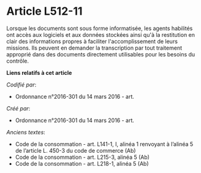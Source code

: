 # Article L512-11

Lorsque les documents sont sous forme informatisée, les agents habilités ont accès aux logiciels et aux données stockées
ainsi qu'à la restitution en clair des informations propres à faciliter l'accomplissement de leurs missions. Ils peuvent en
demander la transcription par tout traitement approprié dans des documents directement utilisables pour les besoins du
contrôle.

**Liens relatifs à cet article**

_Codifié par_:

  - Ordonnance n°2016-301 du 14 mars 2016 - art.

_Créé par_:

  - Ordonnance n°2016-301 du 14 mars 2016 - art.

_Anciens textes_:

  - Code de la consommation - art. L141-1, I, alinéa 1 renvoyant à l’alinéa 5 de l’article L. 450-3 du code de commerce (Ab)
  - Code de la consommation - art. L215-3, alinéa 5 (Ab)
  - Code de la consommation - art. L218-1, alinéa 5 (Ab)
